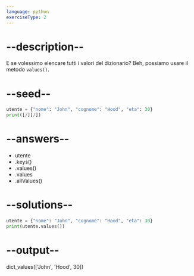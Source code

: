 ```yaml
---
language: python
exerciseType: 2
---
```


# --description--

E se volessimo elencare tutti i valori del dizionario?
Beh, possiamo usare il metodo `values()`.

# --seed--

```python
utente = {"nome": "John", "cognome": "Hood", "eta": 30}
print([/][/])
```

# --answers--

- utente
- .keys()
- .values()
- .values
- .allValues()

# --solutions--

```python
utente = {"nome": "John", "cognome": "Hood", "eta": 30}
print(utente.values())
```

# --output--

dict_values(['John', 'Hood', 30])
